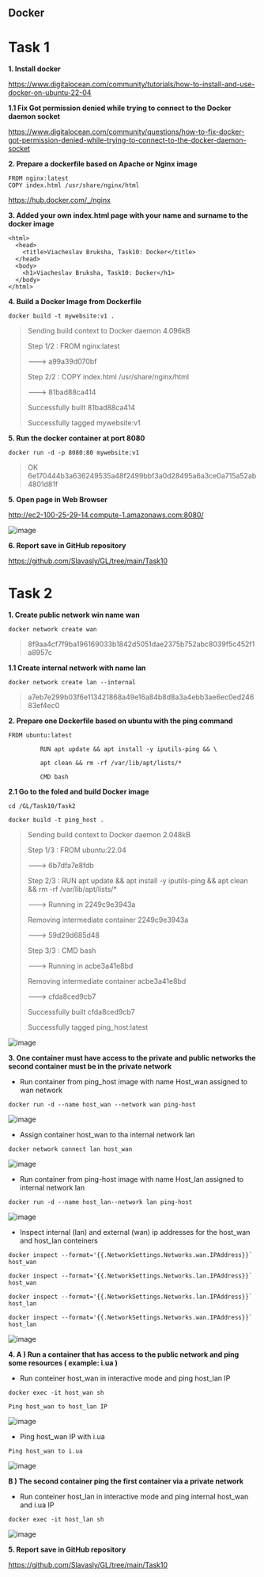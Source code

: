 ## Docker  

# Task 1 

 **1. Install docker**
 
 https://www.digitalocean.com/community/tutorials/how-to-install-and-use-docker-on-ubuntu-22-04  

**1.1 Fix Got permission denied while trying to connect to the Docker daemon socket**

https://www.digitalocean.com/community/questions/how-to-fix-docker-got-permission-denied-while-trying-to-connect-to-the-docker-daemon-socket  

**2. Prepare a dockerfile based on Apache or Nginx image**
```
FROM nginx:latest 
COPY index.html /usr/share/nginx/html 
```
https://hub.docker.com/_/nginx

**3. Added your own index.html page with your name and surname to the docker image**
```
<html> 
  <head> 
    <title>Viacheslav Bruksha, Task10: Docker</title> 
  </head> 
  <body> 
    <h1>Viacheslav Bruksha, Task10: Docker</h1> 
  </body> 
</html> 
```
**4. Build a Docker Image from Dockerfile**

`docker build -t mywebsite:v1 .`

>Sending build context to Docker daemon  4.096kB
>
> Step 1/2 : FROM nginx:latest 
>
>---> a99a39d070bf 
>
>Step 2/2 : COPY index.html /usr/share/nginx/html 
>
>---> 81bad88ca414 
>
>Successfully built 81bad88ca414 
>
>Successfully tagged mywebsite:v1 

**5. Run the docker container at port 8080**

`docker run -d -p 8080:80 mywebsite:v1`
>OK 6e170444b3a636249535a48f2499bbf3a0d28495a6a3ce0a715a52ab4801d81f

**5. Open page in Web Browser**

http://ec2-100-25-29-14.compute-1.amazonaws.com:8080/  

![image](https://user-images.githubusercontent.com/44306982/214729686-f728b973-4b34-41d0-9dc1-a68a4d00ae41.png)

**6. Report save in GitHub repository**

https://github.com/Slavasly/GL/tree/main/Task10


# Task 2

**1. Create public network win name wan**

`docker network create wan`

>8f9aa4cf7f9ba196169033b1842d5051dae2375b752abc8039f5c452f1a8957c 

**1.1 Create internal network with name lan**

`docker network create lan --internal`

>a7eb7e299b03f6e113421868a49e16a84b8d8a3a4ebb3ae6ec0ed24683ef4ec0 

**2. Prepare one Dockerfile based on ubuntu with the ping command**

```
FROM ubuntu:latest 

         RUN apt update && apt install -y iputils-ping && \ 

         apt clean && rm -rf /var/lib/apt/lists/* 

         CMD bash 
```

**2.1 Go to the foled and build Docker image**

`cd /GL/Task10/Task2`

`docker build -t ping_host .`

>Sending build context to Docker daemon  2.048kB 
>
>Step 1/3 : FROM ubuntu:22.04 
>
>---> 6b7dfa7e8fdb 
>
>Step 2/3 : RUN apt update && apt install -y iputils-ping &&          apt clean && rm -rf /var/lib/apt/lists/* 
>
>---> Running in 2249c9e3943a 
>
>Removing intermediate container 2249c9e3943a 
>
>---> 59d29d685d48 
>
>Step 3/3 : CMD bash 
>
>---> Running in acbe3a41e8bd 
>
>Removing intermediate container acbe3a41e8bd 
>
>---> cfda8ced9cb7 
>
>Successfully built cfda8ced9cb7 
>
>Successfully tagged ping_host:latest 

![image](https://user-images.githubusercontent.com/44306982/214942405-d65e7b69-3378-473a-8123-0d9bb1289fed.png)

**3. One container must have access to the private and public networks the second container must be in the private network**

- Run container from ping_host image with name Host_wan assigned to wan network

`docker run -d --name host_wan --network wan ping-host`

![image](https://user-images.githubusercontent.com/44306982/214942744-cd9cba9f-d290-478a-8189-628157c8809f.png)
- Assign container host_wan to tha internal network lan

`docker network connect lan host_wan`

![image](https://user-images.githubusercontent.com/44306982/214942822-ba91aaf3-c6fd-4759-9c94-05764ecbd2dc.png)

- Run container from ping-host image with name Host_lan assigned to internal network lan 

`docker run -d --name host_lan--network lan ping-host`

![image](https://user-images.githubusercontent.com/44306982/214943026-9b587a48-4665-4dc6-bfd2-5fdff48ddf44.png)

- Inspect internal (lan) and external (wan) ip addresses for the host_wan and host_lan conteiners 

``docker inspect --format='{{.NetworkSettings.Networks.wan.IPAddress}}` host_wan``

``docker inspect --format='{{.NetworkSettings.Networks.lan.IPAddress}}` host_wan``

``docker inspect --format='{{.NetworkSettings.Networks.lan.IPAddress}}` host_lan``

``docker inspect --format='{{.NetworkSettings.Networks.wan.IPAddress}}` host_lan``

![image](https://user-images.githubusercontent.com/44306982/214943117-b0db1719-a45b-4cbd-860d-9b1beedfe1a5.png)

**4. A ) Run a container that has access to the public network and ping some resources ( example: i.ua )**

- Run conteiner host_wan in interactive mode and ping host_lan IP
 
`docker exec -it host_wan sh`

`Ping host_wan to host_lan IP`

 ![image](https://user-images.githubusercontent.com/44306982/214943391-11dcd213-e6d4-437f-b83b-27e39714f476.png)

- Ping host_wan IP with i.ua

`Ping host_wan to i.ua`

![image](https://user-images.githubusercontent.com/44306982/214943444-9dcb5ad7-5185-4595-8285-8cf12408d14b.png)

**B ) The second container ping the first container via a private network**

- Run conteiner host_lan in interactive mode and ping internal host_wan and i.ua IP

`docker exec -it host_lan sh`

![image](https://user-images.githubusercontent.com/44306982/214943277-bed643f5-3917-440a-975f-2543052a8e2f.png)

**5. Report save in GitHub repository**

https://github.com/Slavasly/GL/tree/main/Task10
